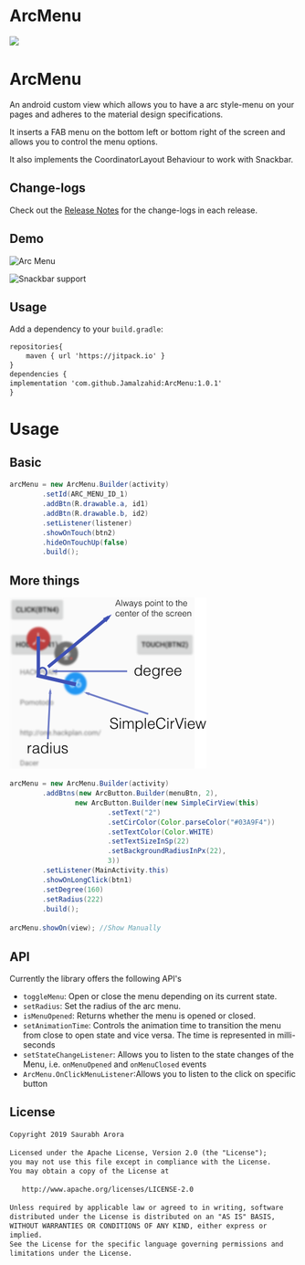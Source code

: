 # ArcMenu
[![](https://jitpack.io/v/Jamalzahid/ArcMenu.svg)](https://jitpack.io/#Jamalzahid/ArcMenu)

 ArcMenu
=================

An android custom view which allows you to have a arc style-menu on your pages and adheres to the material design specifications.

It inserts a FAB menu on the bottom left or bottom right of the screen and allows you to control the menu options.

It also implements the CoordinatorLayout Behaviour to work with Snackbar.

Change-logs
-------
Check out the [Release Notes](https://github.com/Jamalzahid/ArcMenu/releases "Releases") for the change-logs in each release.

Demo
-------
![Arc Menu](https://raw.githubusercontent.com/saurabharora90/MaterialArcMenu/develop/assets/show_menu.gif)

![Snackbar support](https://raw.githubusercontent.com/saurabharora90/MaterialArcMenu/develop/assets/snackbar.gif)

Usage
-------
Add a dependency to your `build.gradle`:
    
    repositories{
        maven { url 'https://jitpack.io' }
    }
    dependencies {
    implementation 'com.github.Jamalzahid:ArcMenu:1.0.1'
    }

# Usage
## Basic
```java
arcMenu = new ArcMenu.Builder(activity)
        .setId(ARC_MENU_ID_1)
        .addBtn(R.drawable.a, id1)
        .addBtn(R.drawable.b, id2)
        .setListener(listener)
        .showOnTouch(btn2)
        .hideOnTouchUp(false)
        .build();
```

## More things

![Desc](https://github.com/Jamalzahid/ArcMenu/blob/main/Arcmenu/1.png)

```java
arcMenu = new ArcMenu.Builder(activity)
        .addBtns(new ArcButton.Builder(menuBtn, 2),
                new ArcButton.Builder(new SimpleCirView(this)
                        .setText("2")
                        .setCirColor(Color.parseColor("#03A9F4"))
                        .setTextColor(Color.WHITE)
                        .setTextSizeInSp(22)
                        .setBackgroundRadiusInPx(22),
                        3))
        .setListener(MainActivity.this)
        .showOnLongClick(btn1)
        .setDegree(160)
        .setRadius(222)
        .build();
        
arcMenu.showOn(view); //Show Manually
```

API
-------
Currently the library offers the following API's

 - `toggleMenu`: Open or close the menu depending on its current state.
 - `setRadius`: Set the radius of the arc menu.
 - `isMenuOpened`: Returns whether the menu is opened or closed.
 - `setAnimationTime`: Controls the animation time to transition the menu from close to open state and vice versa. The time is represented in milli-seconds
 - `setStateChangeListener`: Allows you to listen to the state changes of the Menu, i.e. `onMenuOpened` and `onMenuClosed` events
 - `ArcMenu.OnClickMenuListener`:Allows you to listen to the click on specific button

License
-------

    Copyright 2019 Saurabh Arora

    Licensed under the Apache License, Version 2.0 (the "License");
    you may not use this file except in compliance with the License.
    You may obtain a copy of the License at

       http://www.apache.org/licenses/LICENSE-2.0

    Unless required by applicable law or agreed to in writing, software
    distributed under the License is distributed on an "AS IS" BASIS,
    WITHOUT WARRANTIES OR CONDITIONS OF ANY KIND, either express or implied.
    See the License for the specific language governing permissions and
    limitations under the License.